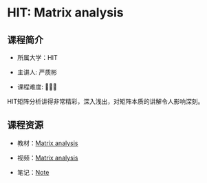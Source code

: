 <!--
 * @Descripttion: 
 * @version: 
 * @Author: ZHIHA
 * @Date: 2022-11-12 15:09:45
 * @LastEditors: ZHIHA
 * @LastEditTime: 2022-12-15 11:51:20
-->
# HIT: Matrix analysis

## 课程简介

- 所属大学：HIT
  
- 主讲人: 严质彬
  
- 课程难度: 🌟🌟🌟
  
HIT矩阵分析讲得非常精彩，深入浅出，对矩阵本质的讲解令人影响深刻。

## 课程资源

- 教材：[Matrix analysis](https://www.aliyundrive.com/s/Msot4nnqeye)

- 视频：[Matrix analysis](https://www.bilibili.com/video/BV19x411878L/?spm_id_from=333.337.search-card.all.click&vd_source=1733b125ee1a03e79ce8d07f7f118ec4)

- 笔记：[Note](https://www.aliyundrive.com/s/SQqAu5RTB6P)
